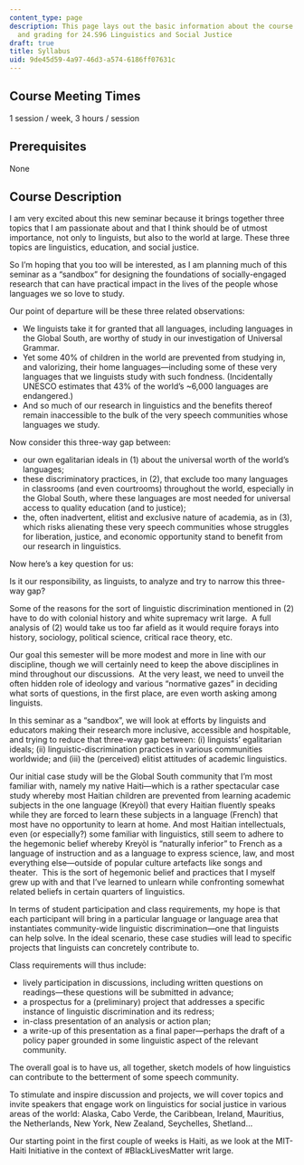 ```yaml
---
content_type: page
description: This page lays out the basic information about the course topic, policies,
  and grading for 24.S96 Linguistics and Social Justice
draft: true
title: Syllabus
uid: 9de45d59-4a97-46d3-a574-6186ff07631c
---
```

## Course Meeting Times

1 session / week, 3 hours / session

## Prerequisites

None

## Course Description

I am very excited about this new seminar because it brings together three topics that I am passionate about and that I think should be of utmost importance, not only to linguists, but also to the world at large. These three topics are linguistics, education, and social justice.

So I’m hoping that you too will be interested, as I am planning much of this seminar as a “sandbox” for designing the foundations of socially-engaged research that can have practical impact in the lives of the people whose languages we so love to study.

Our point of departure will be these three related observations:

- We linguists take it for granted that all languages, including languages in the Global South, are worthy of study in our investigation of Universal Grammar.
- Yet some 40% of children in the world are prevented from studying in, and valorizing, their home languages—including some of these very languages that we linguists study with such fondness. (Incidentally UNESCO estimates that 43% of the world’s ~6,000 languages are endangered.)
- And so much of our research in linguistics and the benefits thereof remain inaccessible to the bulk of the very speech communities whose languages we study.

Now consider this three-way gap between:

- our own egalitarian ideals in (1) about the universal worth of the world’s languages;
- these discriminatory practices, in (2), that exclude too many languages in classrooms (and even courtrooms) throughout the world, especially in the Global South, where these languages are most needed for universal access to quality education (and to justice);
- the, often inadvertent, elitist and exclusive nature of academia, as in (3), which risks alienating these very speech communities whose struggles for liberation, justice, and economic opportunity stand to benefit from our research in linguistics.

Now here’s a key question for us:

Is it our responsibility, as linguists, to analyze and try to narrow this three-way gap?

Some of the reasons for the sort of linguistic discrimination mentioned in (2) have to do with colonial history and white supremacy writ large.  A full analysis of (2) would take us too far afield as it would require forays into history, sociology, political science, critical race theory, etc. 

Our goal this semester will be more modest and more in line with our discipline, though we will certainly need to keep the above disciplines in mind throughout our discussions.  At the very least, we need to unveil the often hidden role of ideology and various “normative gazes” in deciding what sorts of questions, in the first place, are even worth asking among linguists.

In this seminar as a “sandbox”, we will look at efforts by linguists and educators making their research more inclusive, accessible and hospitable, and trying to reduce that three-way gap between: (i) linguists’ egalitarian ideals; (ii) linguistic-discrimination practices in various communities worldwide; and (iii) the (perceived) elitist attitudes of academic linguistics. 

Our initial case study will be the Global South community that I’m most familiar with, namely my native Haiti—which is a rather spectacular case study whereby most Haitian children are prevented from learning academic subjects in the one language (Kreyòl) that every Haitian fluently speaks while they are forced to learn these subjects in a language (French) that most have no opportunity to learn at home. And most Haitian intellectuals, even (or especially?) some familiar with linguistics, still seem to adhere to the hegemonic belief whereby Kreyòl is “naturally inferior” to French as a language of instruction and as a language to express science, law, and most everything else—outside of popular culture artefacts like songs and theater.  This is the sort of hegemonic belief and practices that I myself grew up with and that I’ve learned to unlearn while confronting somewhat related beliefs in certain quarters of linguistics.

In terms of student participation and class requirements, my hope is that each participant will bring in a particular language or language area that instantiates community-wide linguistic discrimination—one that linguists can help solve. In the ideal scenario, these case studies will lead to specific projects that linguists can concretely contribute to.

Class requirements will thus include:

- lively participation in discussions, including written questions on readings—these questions will be submitted in advance;
- a prospectus for a (preliminary) project that addresses a specific instance of linguistic discrimination and its redress;
- in-class presentation of an analysis or action plan;
- a write-up of this presentation as a final paper—perhaps the draft of a policy paper grounded in some linguistic aspect of the relevant community.

The overall goal is to have us, all together, sketch models of how linguistics can contribute to the betterment of some speech community.

To stimulate and inspire discussion and projects, we will cover topics and invite speakers that engage work on linguistics for social justice in various areas of the world: Alaska, Cabo Verde, the Caribbean, Ireland, Mauritius, the Netherlands, New York, New Zealand, Seychelles, Shetland…

Our starting point in the first couple of weeks is Haiti, as we look at the MIT-Haiti Initiative in the context of #BlackLivesMatter writ large.